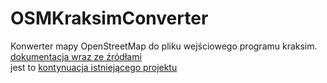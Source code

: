 # OSMKraksimConverter

Konwerter mapy OpenStreetMap do pliku wejściowego programu kraksim.
<br /> [dokumentacja wraz ze źródłami](https://github.com/matkoniecz/OSMKraksimConverter/)
<br /> jest to [kontynuacja istniejącego projektu](https://github.com/DanOgiela/OSMKraksimConverter/blob/master/doc)